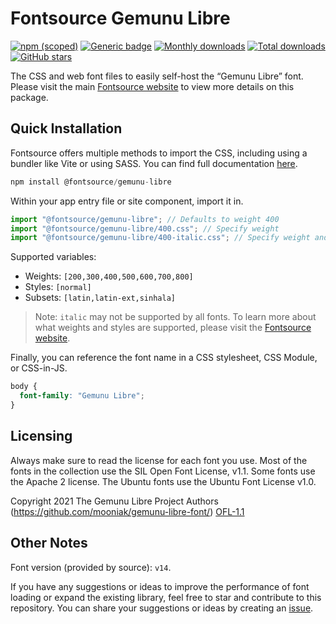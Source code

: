 # Fontsource Gemunu Libre

[![npm (scoped)](https://img.shields.io/npm/v/@fontsource/gemunu-libre?color=brightgreen)](https://www.npmjs.com/package/@fontsource/gemunu-libre) [![Generic badge](https://img.shields.io/badge/fontsource-passing-brightgreen)](https://github.com/fontsource/fontsource) [![Monthly downloads](https://badgen.net/npm/dm/@fontsource/gemunu-libre)](https://github.com/fontsource/fontsource) [![Total downloads](https://badgen.net/npm/dt/@fontsource/gemunu-libre)](https://github.com/fontsource/fontsource) [![GitHub stars](https://img.shields.io/github/stars/fontsource/fontsource.svg?style=social&label=Star)](https://github.com/fontsource/fontsource/stargazers)

The CSS and web font files to easily self-host the “Gemunu Libre” font. Please visit the main [Fontsource website](https://fontsource.org/fonts/gemunu-libre) to view more details on this package.

## Quick Installation

Fontsource offers multiple methods to import the CSS, including using a bundler like Vite or using SASS. You can find full documentation [here](https://fontsource.org/docs/getting-started/introduction).

```javascript
npm install @fontsource/gemunu-libre
```

Within your app entry file or site component, import it in.

```javascript
import "@fontsource/gemunu-libre"; // Defaults to weight 400
import "@fontsource/gemunu-libre/400.css"; // Specify weight
import "@fontsource/gemunu-libre/400-italic.css"; // Specify weight and style
```

Supported variables:
- Weights: `[200,300,400,500,600,700,800]`
- Styles: `[normal]`
- Subsets: `[latin,latin-ext,sinhala]`

> Note: `italic` may not be supported by all fonts. To learn more about what weights and styles are supported, please visit the [Fontsource website](https://fontsource.org/fonts/gemunu-libre).

Finally, you can reference the font name in a CSS stylesheet, CSS Module, or CSS-in-JS.

```css
body {
  font-family: "Gemunu Libre";
}
```

## Licensing
Always make sure to read the license for each font you use. Most of the fonts in the collection use the SIL Open Font License, v1.1. Some fonts use the Apache 2 license. The Ubuntu fonts use the Ubuntu Font License v1.0.

Copyright 2021 The Gemunu Libre Project Authors (https://github.com/mooniak/gemunu-libre-font/)
[OFL-1.1](http://scripts.sil.org/OFL)

## Other Notes
Font version (provided by source): `v14`.

If you have any suggestions or ideas to improve the performance of font loading or expand the existing library, feel free to star and contribute to this repository. You can share your suggestions or ideas by creating an [issue](https://github.com/fontsource/fontsource/issues).